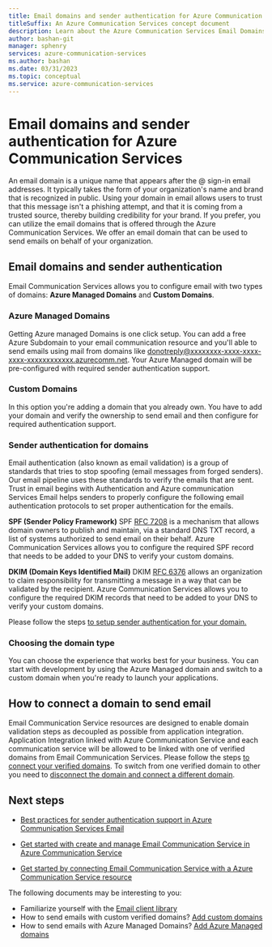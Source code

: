 ```yaml
---
title: Email domains and sender authentication for Azure Communication Services
titleSuffix: An Azure Communication Services concept document
description: Learn about the Azure Communication Services Email Domains and Sender Authentication.
author: bashan-git
manager: sphenry
services: azure-communication-services
ms.author: bashan
ms.date: 03/31/2023
ms.topic: conceptual
ms.service: azure-communication-services
---
```

# Email domains and sender authentication for Azure Communication Services

An email domain is a unique name that appears after the @ sign-in email addresses. It typically takes the form of your organization's name and brand that is recognized in public. Using your domain in email allows users to trust that this message isn't a phishing attempt, and that it is coming from a trusted source, thereby building credibility for your brand. If you prefer, you can utilize the email domains that is offered through the Azure Communication Services. We offer an email domain that can be used to send emails on behalf of your organization.

## Email domains and sender authentication
Email Communication Services allows you to configure email with two types of domains: **Azure Managed Domains** and **Custom Domains**. 

### Azure Managed Domains
Getting Azure managed Domains is one click setup. You can add a free Azure Subdomain to your email communication resource and you'll able to send emails using mail from domains like donotreply@xxxxxxxx-xxxx-xxxx-xxxx-xxxxxxxxxxxx.azurecomm.net. Your Azure Managed domain will be pre-configured with required sender authentication support.
### Custom Domains
In this option you're  adding a domain that you already own. You have to add your domain and verify the ownership to send email and then configure for required authentication support. 

### Sender authentication for domains
Email authentication (also known as email validation) is a group of standards that tries to stop spoofing (email messages from forged senders). Our email pipeline uses these standards to verify the emails that are sent. Trust in email begins with Authentication and Azure communication Services Email helps senders to properly configure the following email authentication protocols to set proper authentication for the emails.

**SPF (Sender Policy Framework)**
SPF [RFC 7208](https://tools.ietf.org/html/rfc7208) is a mechanism that allows domain owners to publish and maintain, via a standard DNS TXT record, a list of systems authorized to send email on their behalf. Azure Communication Services allows you to configure the required SPF record that needs to be added to your DNS to verify your custom domains.

**DKIM (Domain Keys Identified Mail)**
DKIM [RFC 6376](https://tools.ietf.org/html/rfc6376) allows an organization to claim responsibility for transmitting a message in a way that can be validated by the recipient. Azure Communication Services allows you to configure the required DKIM records that need to be added to your DNS to verify your custom domains.

Please follow the steps [to setup sender authentication for your domain.](../../quickstarts/email/add-custom-verified-domains.md) 

### Choosing the domain type
You can choose the experience that works best for your business. You can start with development by using the Azure Managed domain and switch to a custom domain when you're  ready to launch your applications. 

## How to connect a domain to send email
Email Communication Service resources are designed to enable domain validation steps as decoupled as possible from  application integration. Application Integration linked with Azure Communication Service and each communication service will be allowed to be linked with one of verified domains from Email Communication Services. Please follow the steps [to connect your verified domains](../../quickstarts/email/connect-email-communication-resource.md). To switch from one verified domain to other you need to [disconnect the domain and connect a different domain](../../quickstarts/email/connect-email-communication-resource.md).  

## Next steps

* [Best practices for sender authentication support in Azure Communication Services Email](./email-authentication-best-practice.md)

* [Get started with create and manage Email Communication Service in Azure Communication Service](../../quickstarts/email/create-email-communication-resource.md)

* [Get started by connecting Email Communication Service with a Azure Communication Service resource](../../quickstarts/email/connect-email-communication-resource.md)

The following documents may be interesting to you:

- Familiarize yourself with the [Email client library](../email/sdk-features.md)
- How to send emails with custom verified domains? [Add custom domains](../../quickstarts/email/add-custom-verified-domains.md)
- How to send emails with Azure Managed Domains? [Add Azure Managed domains](../../quickstarts/email/add-azure-managed-domains.md)
